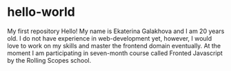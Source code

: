 # hello-world
My first repository
Hello! My name is Ekaterina Galakhova and I am 20 years old. I do not have experience in web-development yet, however, I would love to work on my skills and master the frontend domain eventually. At the moment I am participating in seven-month course called Fronted Javascript by the Rolling Scopes school.
